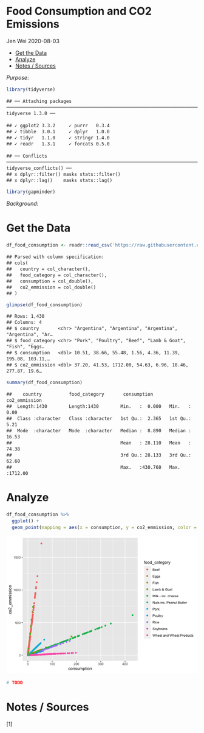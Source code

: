 Food Consumption and CO2 Emissions
================
Jen Wei
2020-08-03

  - [Get the Data](#get-the-data)
  - [Analyze](#analyze)
  - [Notes / Sources](#notes-sources)

*Purpose*: <TODO>

``` r
library(tidyverse)
```

    ## ── Attaching packages ───────────────────────────────────────────────────────────────────────────────────────────────────── tidyverse 1.3.0 ──

    ## ✓ ggplot2 3.3.2     ✓ purrr   0.3.4
    ## ✓ tibble  3.0.1     ✓ dplyr   1.0.0
    ## ✓ tidyr   1.1.0     ✓ stringr 1.4.0
    ## ✓ readr   1.3.1     ✓ forcats 0.5.0

    ## ── Conflicts ──────────────────────────────────────────────────────────────────────────────────────────────────────── tidyverse_conflicts() ──
    ## x dplyr::filter() masks stats::filter()
    ## x dplyr::lag()    masks stats::lag()

``` r
library(gapminder)
```

*Background*: <TODO>

# Get the Data

<!-- -------------------------------------------------- -->

``` r
df_food_consumption <- readr::read_csv('https://raw.githubusercontent.com/rfordatascience/tidytuesday/master/data/2020/2020-02-18/food_consumption.csv')
```

    ## Parsed with column specification:
    ## cols(
    ##   country = col_character(),
    ##   food_category = col_character(),
    ##   consumption = col_double(),
    ##   co2_emmission = col_double()
    ## )

``` r
glimpse(df_food_consumption)
```

    ## Rows: 1,430
    ## Columns: 4
    ## $ country       <chr> "Argentina", "Argentina", "Argentina", "Argentina", "Ar…
    ## $ food_category <chr> "Pork", "Poultry", "Beef", "Lamb & Goat", "Fish", "Eggs…
    ## $ consumption   <dbl> 10.51, 38.66, 55.48, 1.56, 4.36, 11.39, 195.08, 103.11,…
    ## $ co2_emmission <dbl> 37.20, 41.53, 1712.00, 54.63, 6.96, 10.46, 277.87, 19.6…

``` r
summary(df_food_consumption)
```

    ##    country          food_category       consumption      co2_emmission    
    ##  Length:1430        Length:1430        Min.   :  0.000   Min.   :   0.00  
    ##  Class :character   Class :character   1st Qu.:  2.365   1st Qu.:   5.21  
    ##  Mode  :character   Mode  :character   Median :  8.890   Median :  16.53  
    ##                                        Mean   : 28.110   Mean   :  74.38  
    ##                                        3rd Qu.: 28.133   3rd Qu.:  62.60  
    ##                                        Max.   :430.760   Max.   :1712.00

# Analyze

<!-- -------------------------------------------------- -->

``` r
df_food_consumption %>%
  ggplot() +
  geom_point(mapping = aes(x = consumption, y = co2_emmission, color = food_category))
```

![](final-project_files/figure-gfm/EDA-plot-1-1.png)<!-- -->

``` r
# TODO
```

# Notes / Sources

<!-- -------------------------------------------------- -->

\[1\] <TODO>
